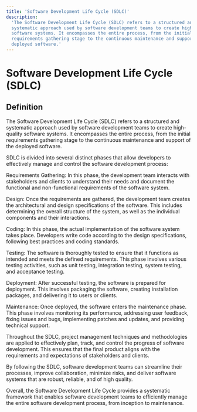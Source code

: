 ```yaml
---
title: 'Software Development Life Cycle (SDLC)'
description:
  'The Software Development Life Cycle (SDLC) refers to a structured and
  systematic approach used by software development teams to create high-quality
  software systems. It encompasses the entire process, from the initial
  requirements gathering stage to the continuous maintenance and support of the
  deployed software.'
---
```


# Software Development Life Cycle (SDLC)

## Definition

The Software Development Life Cycle (SDLC) refers to a structured and systematic
approach used by software development teams to create high-quality software
systems. It encompasses the entire process, from the initial requirements
gathering stage to the continuous maintenance and support of the deployed
software.

SDLC is divided into several distinct phases that allow developers to
effectively manage and control the software development process:

Requirements Gathering: In this phase, the development team interacts with
stakeholders and clients to understand their needs and document the functional
and non-functional requirements of the software system.

Design: Once the requirements are gathered, the development team creates the
architectural and design specifications of the software. This includes
determining the overall structure of the system, as well as the individual
components and their interactions.

Coding: In this phase, the actual implementation of the software system takes
place. Developers write code according to the design specifications, following
best practices and coding standards.

Testing: The software is thoroughly tested to ensure that it functions as
intended and meets the defined requirements. This phase involves various testing
activities, such as unit testing, integration testing, system testing, and
acceptance testing.

Deployment: After successful testing, the software is prepared for deployment.
This involves packaging the software, creating installation packages, and
delivering it to users or clients.

Maintenance: Once deployed, the software enters the maintenance phase. This
phase involves monitoring its performance, addressing user feedback, fixing
issues and bugs, implementing patches and updates, and providing technical
support.

Throughout the SDLC, project management techniques and methodologies are applied
to effectively plan, track, and control the progress of software development.
This ensures that the final product aligns with the requirements and
expectations of stakeholders and clients.

By following the SDLC, software development teams can streamline their
processes, improve collaboration, minimize risks, and deliver software systems
that are robust, reliable, and of high quality.

Overall, the Software Development Life Cycle provides a systematic framework
that enables software development teams to efficiently manage the entire
software development process, from inception to maintenance.
